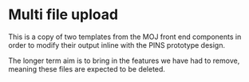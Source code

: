 # Multi file upload

This is a copy of two templates from the MOJ front end components in order to modify their output inline with the
PINS prototype design.

The longer term aim is to bring in the features we have had to remove, meaning these files are expected to be deleted.
